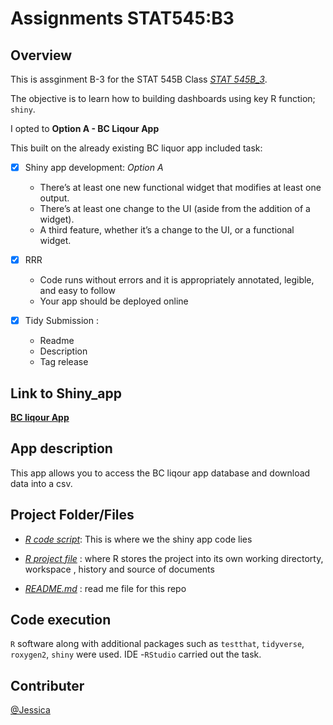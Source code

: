 # Assignments STAT545:B3

## Overview
This is assginment B-3 for the STAT 545B Class *[STAT 545B_3](https://stat545.stat.ubc.ca/assignments/assignment-b3/)*. 

The objective is to learn how to building dashboards using key R function; `shiny`. 

I opted to **Option A - BC Liqour App**

This built on the already existing BC liquor app included task:

- [x] Shiny app development: *Option A*
  * There’s at least one new functional widget that modifies at least one output. 
  * There’s at least one change to the UI (aside from the addition of a widget).
  * A third feature, whether it’s a change to the UI, or a functional widget. 

- [x] RRR
  * Code runs without errors and it is appropriately annotated, legible, and easy to follow
  * Your app should be deployed online

- [x] Tidy Submission :
  * Readme
  * Description 
  * Tag release
  
## Link to Shiny_app   
 **[BC liqour App](https://jenmukiri.shinyapps.io/Shiny_B3/)**
 
## App description
This app allows you to access the BC liqour app database and download data into a csv.
  
## Project Folder/Files

* *[R code script](/app.R)*: This is where we the shiny app code lies

* *[R project file](/B_3_Ass.Rproj)* : where R stores the project into its own working directorty, workspace , history and source of documents

* *[README.md](/README.md)* : read me file for this repo

## Code execution
 `R` software along with additional packages such as `testthat`, `tidyverse`, `roxygen2`, `shiny` were used. 
 IDE -`RStudio` carried out the task.

## Contributer
[@Jessica](https://github.com/JENMukiri)
